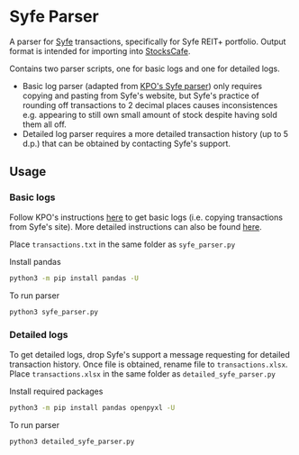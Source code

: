 # Syfe Parser

A parser for [Syfe](https://syfe.com) transactions, specifically for Syfe REIT+ portfolio. Output format is intended for importing into [StocksCafe](https://stocks.cafe). 

Contains two parser scripts, one for basic logs and one for detailed logs. 
- Basic log parser (adapted from [KPO's Syfe parser](https://gist.github.com/kpooooooooooo/93a40ef866113afc2b51d60cc3086333)) only requires copying and pasting from Syfe's website, but Syfe's practice of rounding off transactions to 2 decimal places causes inconsistences e.g. appearing to still own small amount of stock despite having sold them all off. 
- Detailed log parser requires a more detailed transaction history (up to 5 d.p.) that can be obtained by contacting Syfe's support.

## Usage

### Basic logs

Follow KPO's instructions [here](https://kpo-and-czm.blogspot.com/2020/05/syfe-transactions-parser.html) to get basic logs (i.e. copying transactions from Syfe's site). More detailed instructions can also be found [here](https://www.turtleinvestor.net/how-to-import-syfe-transactions-into-stockscafe-platform-using-python/).

Place `transactions.txt` in the same folder as `syfe_parser.py`

Install pandas

```bash
python3 -m pip install pandas -U
```

To run parser

```bash
python3 syfe_parser.py
```

### Detailed logs

To get detailed logs, drop Syfe's support a message requesting for detailed transaction history. Once file is obtained, rename file to `transactions.xlsx`. Place `transactions.xlsx` in the same folder as `detailed_syfe_parser.py`

Install required packages

```bash
python3 -m pip install pandas openpyxl -U
```

To run parser

```bash
python3 detailed_syfe_parser.py
```